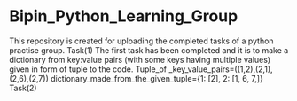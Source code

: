 # Bipin_Python_Learning_Group
This repository is created for uploading the completed tasks of a python practise group.
Task(1)
The first task has been completed and it is to make a dictionary from key:value pairs (with some keys having multiple values) given in form of tuple to the code.
Tuple_of _key_value_pairs=((1,2),(2,1),(2,6),(2,7))
dictionary_made_from_the_given_tuple={1: [2], 2: [1, 6, 7,]}
Task(2)
